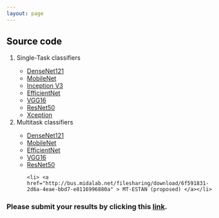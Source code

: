 ```yaml
---
layout: page
---
```

## <left><span style="color:Black"> Source code </span></left>


<ol>
<li>Single-Task classifiers</li>
<ul>
	<li><a href="http://bus.midalab.net/filesharing/download/a2cef403-2556-4c65-9b98-899ab1697a36" >  DenseNet121</a></li>
	<li> <a href="http://bus.midalab.net/filesharing/download/0ef3e4bd-9ddd-4ea9-acf2-741a4bba941c" > MobileNet</a></li>
	<li> <a href="http://bus.midalab.net/filesharing/download/46e43953-e6b5-4c8c-9dec-2e41a2599716" > Inception V3</a></li> 
		<li><a href="http://bus.midalab.net/filesharing/download/d9a426ac-9d94-4a29-9f0a-309e66bea5d4" > EfficientNet</a></li>
	<li> <a href="http://bus.midalab.net/filesharing/download/bbcf7857-ca53-4c9b-bb51-10ac53e51112" > VGG16</a></li>
	<li> <a href="http://bus.midalab.net/filesharing/download/60829809-b02e-432b-96a8-306261ebab30" > ResNet50</a></li> 
		<li><a href="http://bus.midalab.net/filesharing/download/1da0eecc-a98b-4d13-9820-fa3cba5dacbf" >  Xception</a></li>
</ul>
<li>Multitask classifiers</li><ul>
	<li><a href="http://bus.midalab.net/filesharing/download/2ead3946-5e42-4b79-9df4-9c2620c6fea3" >  DenseNet121</a></li>
	<li> <a href="http://bus.midalab.net/filesharing/download/d4129172-05ae-4aae-a105-f9a439bfa2ec" > MobileNet</a></li>
		<li><a href="http://bus.midalab.net/filesharing/download/95338845-ae34-4525-b03e-3df7a917e1e2" > EfficientNet</a></li>
	<li> <a href="http://bus.midalab.net/filesharing/download/24fc357e-82ac-43a6-adcb-280479349057" > VGG16</a></li>
	<li> <a href="http://bus.midalab.net/filesharing/download/aa871216-4c6d-4c61-8327-eb9c455340fb" > ResNet50</a></li> 

	<li> <a href="http://bus.midalab.net/filesharing/download/6f591831-2d6a-4eae-bbd7-e8116996880a" > MT-ESTAN (proposed) </a></li>

</ul>
</ol>


### Please submit your results by clicking this [link](https://vandalsuidaho-my.sharepoint.com/:f:/g/personal/sun5322_vandals_uidaho_edu/EtfGv_19mOlMnY5DTJyIlAQBD1QS7qBScjR6NyA6NfFdlQ).

